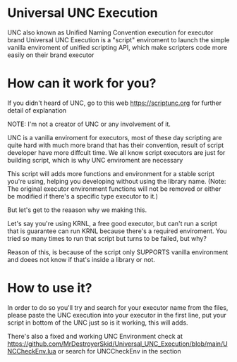 # Universal UNC Execution
UNC also known as Unified Naming Convention execution for executor brand
Universal UNC Execution is a "script" enviroment to launch the simple vanilla enviroment of unified scripting API, which make scripters code more easily on their brand executor
# How can it work for you?
If you didn't heard of UNC, go to this web https://scriptunc.org for further detail of explanation

NOTE: I'm not a creator of UNC or any involvement of it.

UNC is a vanilla enviroment for executors, most of these day scripting are quite hard with much more brand that has their convention, result of script developer have more diffcult time. We all know script executors are just for building script, which is why UNC enviroment are necessary

This script will adds more functions and environment for a stable script you're using, helping you developing without using the library name. (Note: The original executor environment functions will not be removed or either be modified if there's a specific type executor to it.)

But let's get to the reaason why we making this.

Let's say you're using KRNL, a free good executor, but can't run a script that is guarantee can run KRNL because there's a required enviroment. You tried so many times to run that script but turns to be failed, but why?

Reason of this, is because of the script only SUPPORTS vanilla environment and doees not know if that's inside a library or not.

# How to use it?

In order to do so you'll try and search for your executor name from the files, please paste the UNC execution into your executor in the first line, put your script in bottom of the UNC just so is it working, this will adds.

There's also a fixed and working UNC Environment check at https://github.com/MrDestroyerSkid/Universal_UNC_Execution/blob/main/UNCCheckEnv.lua or search for UNCCheckEnv in the section

